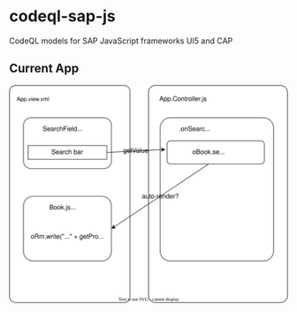 # codeql-sap-js

CodeQL models for SAP JavaScript frameworks UI5 and CAP

## Current App

![Diagram of current app](diagram.svg "Diagram")
